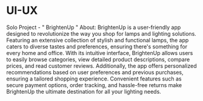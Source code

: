 # UI-UX

Solo Project - " BrightenUp "
      About:  BrightenUp is a user-friendly app designed to revolutionize the way you shop for lamps and lighting solutions. Featuring an extensive collection of stylish and functional lamps, the app caters to 
              diverse tastes and preferences, ensuring there's something for every home and office. With its intuitive interface, BrightenUp allows users to easily browse categories, view detailed product 
              descriptions, compare prices, and read customer reviews. Additionally, the app offers personalized recommendations based on user preferences and previous purchases, ensuring a tailored shopping 
              experience. Convenient features such as secure payment options, order tracking, and hassle-free returns make BrightenUp the ultimate destination for all your lighting needs.
